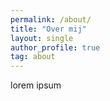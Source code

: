 ```yaml
---
permalink: /about/
title: "Over mij"
layout: single
author_profile: true
tag: about
---
```


lorem ipsum



